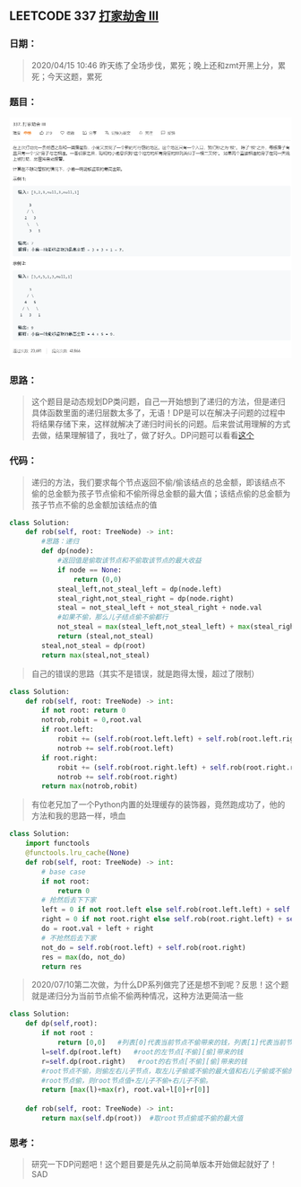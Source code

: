 ## LEETCODE 337 [打家劫舍 III](https://leetcode-cn.com/problems/house-robber-iii/)

### 日期：

> 2020/04/15 10:46 昨天练了全场步伐，累死；晚上还和zmt开黑上分，累死；今天这题，累死

### 题目：

![text](https://github.com/zjuzhfbloodz/LeetCode/blob/master/questions/0337.png?raw=true)

### 思路：

> 这个题目是动态规划DP类问题，自己一开始想到了递归的方法，但是递归具体函数里面的递归层数太多了，无语！DP是可以在解决子问题的过程中将结果存储下来，这样就解决了递归时间长的问题。后来尝试用理解的方式去做，结果理解错了，我吐了，做了好久。DP问题可以看看[这个]( https://www.zhihu.com/question/39948290/answer/883302989 )
### 代码：

> 递归的方法，我们要求每个节点返回不偷/偷该结点的总金额，即该结点不偷的总金额为孩子节点偷和不偷所得总金额的最大值；该结点偷的总金额为孩子节点不偷的总金额加该结点的值
>

```python
class Solution:
    def rob(self, root: TreeNode) -> int:
        #思路：递归
        def dp(node):
            #返回值是偷取该节点和不偷取该节点的最大收益
            if node == None:
                return (0,0)
            steal_left,not_steal_left = dp(node.left)
            steal_right,not_steal_right = dp(node.right)
            steal = not_steal_left + not_steal_right + node.val
            #如果不偷，那么儿子结点偷不偷都行
            not_steal = max(steal_left,not_steal_left) + max(steal_right,not_steal_right)
            return (steal,not_steal)
        steal,not_steal = dp(root)
        return max(steal,not_steal)
```
>  自己的错误的思路（其实不是错误，就是跑得太慢，超过了限制）
```python
class Solution:
    def rob(self, root: TreeNode) -> int:
        if not root: return 0
        notrob,robit = 0,root.val
        if root.left: 
            robit += (self.rob(root.left.left) + self.rob(root.left.right))
            notrob += self.rob(root.left)
        if root.right: 
            robit += (self.rob(root.right.left) + self.rob(root.right.right))
            notrob += self.rob(root.right)
        return max(notrob,robit)
```
> 有位老兄加了一个Python内置的处理缓存的装饰器，竟然跑成功了，他的方法和我的思路一样，喷血
```python
class Solution:
    import functools
    @functools.lru_cache(None)
    def rob(self, root: TreeNode) -> int:
        # base case
        if not root:
            return 0
        # 抢然后去下下家
        left = 0 if not root.left else self.rob(root.left.left) + self.rob(root.left.right)
        right = 0 if not root.right else self.rob(root.right.left) + self.rob(root.right.right)
        do = root.val + left + right
        # 不抢然后去下家
        not_do = self.rob(root.left) + self.rob(root.right)
        res = max(do, not_do)
        return res
```
>2020/07/10第二次做，为什么DP系列做完了还是想不到呢？反思！这个题就是递归分为当前节点偷不偷两种情况，这种方法更简洁一些
```python
class Solution:
    def dp(self,root):
        if not root :
            return [0,0]   #列表[0]代表当前节点不偷带来的钱，列表[1]代表当前节点偷带来的钱
        l=self.dp(root.left)   #root的左节点[不偷][偷]带来的钱
        r=self.dp(root.right)   #root的右节点[不偷][偷]带来的钱
        #root节点不偷，则偷左右儿子节点，取左儿子偷或不偷的最大值和右儿子偷或不偷的最大值；
        #root节点偷，则root节点值+左儿子不偷+右儿子不偷。
        return [max(l)+max(r), root.val+l[0]+r[0]]  

    def rob(self, root: TreeNode) -> int:
        return max(self.dp(root))  #取root节点偷或不偷的最大值
```
### 思考：

> 研究一下DP问题吧！这个题目要是先从之前简单版本开始做起就好了！SAD
